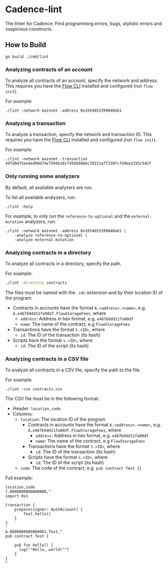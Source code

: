 # Cadence-lint

The linter for Cadence. Find programming errors, bugs, stylistic errors and suspicious constructs.

## How to Build

```shell
go build ./cmd/lint
```

### Analyzing contracts of an account

To analyze all contracts of an account, specify the network and address.
This requires you have the [Flow CLI](https://docs.onflow.org/flow-cli/) installed and configured (run `flow init`).

For example:

```shell
./lint -network mainnet -address 0x1654653399040a61
```

### Analyzing a transaction

To analyze a transaction, specify the network and transaction ID.
This requires you have the [Flow CLI](https://docs.onflow.org/flow-cli/) installed and configured (run `flow init`).

For example:

```shell
./lint -network mainnet -transaction 44fd8475eeded90d74e7594b10cf456b0866c78221e7f230fcfd4ba1155c542f
```

### Only running some analyzers

By default, all available analyzers are run.

To list all available analyzers, run:

```shell
./lint -help
```

For example, to only run the `reference-to-optional` and the `external-mutation` analyzers, run:

```shell
./lint -network mainnet -address 0x1654653399040a61 \
    -analyze reference-to-optional \
    -analyze external-mutation
```

### Analyzing contracts in a directory

To analyze all contracts in a directory, specify the path.

For example:

```bash
./lint -directory contracts
```

The files must be named with the `.cdc` extension and by their location ID of the program:
- Contracts in accounts have the format `A.<address>.<name>`,
  e.g. `A.e467b9dd11fa00df.FlowStorageFees`, where
    - `address`: Address in hex format, e.g. `e467b9dd11fa00df`
    - `name`: The name of the contract, e.g `FlowStorageFees`
- Transactions have the format `t.<ID>`, where
    - `id`: The ID of the transaction (its hash)
- Scripts have the format `s.<ID>`, where
    - `id`: The ID of the script (its hash)


### Analyzing contracts in a CSV file

To analyze all contracts in a CSV file, specify the path to the file.

For example:

```shell
./lint -csv contracts.csv
```

The CSV file must be in the following format:

- Header: `location,code`
- Columns:
  - `location`: The location ID of the program
     - Contracts in accounts have the format `A.<address>.<name>`,
        e.g. `A.e467b9dd11fa00df.FlowStorageFees`, where
         - `address`: Address in hex format, e.g. `e467b9dd11fa00df`
         - `name`: The name of the contract, e.g `FlowStorageFees`
     - Transactions have the format `t.<ID>`, where
       - `id`: The ID of the transaction (its hash)
     - Scripts have the format `s.<ID>`, where
       - `id`: The ID of the script (its hash)
  - `code`: The code of the contract, e.g. `pub contract Test {}`

Full example:

```csv
location,code
t.0000000000000000,"
import 0x1

transaction {
    prepare(signer: AuthAccount) {
        Test.hello()
    }
}
"
A.0000000000000001.Test,"
pub contract Test {

    pub fun hello() {
      log(""Hello, world!"")
    }
}
"
```
